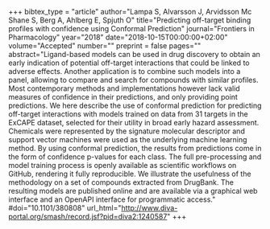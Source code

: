 +++
bibtex_type = "article"
author="Lampa S, Alvarsson J, Arvidsson Mc Shane S, Berg A, Ahlberg E, Spjuth O"
title="Predicting off-target binding profiles with confidence using Conformal Prediction"
journal="Frontiers in Pharmacology"
year="2018"
date="2018-10-15T00:00:00+02:00"
volume="Accepted"
number=""
preprint = false
pages=""
abstract="Ligand-based models can be used in drug discovery to obtain an early indication of potential off-target interactions that could be linked to adverse effects. Another application is to combine such models into a panel, allowing to compare and search for compounds with similar profiles. Most contemporary methods and implementations however lack valid measures of confidence in their predictions, and only providing point predictions. We here describe the use of conformal prediction for predicting off-target interactions with models trained on data from 31 targets in the ExCAPE dataset, selected for their utility in broad early hazard assessment. Chemicals were represented by the signature molecular descriptor and support vector machines were used as the underlying machine learning method. By using conformal prediction, the results from predictions come in the form of confidence p-values for each class. The full pre-processing and model training process is openly available as scientific workflows on GitHub, rendering it fully reproducible. We illustrate the usefulness of the methodology on a set of compounds extracted from DrugBank. The resulting models are published online and are available via a graphical web interface and an OpenAPI interface for programmatic access."
#doi="10.1101/380808"
url_html="http://www.diva-portal.org/smash/record.jsf?pid=diva2:1240587"
+++
